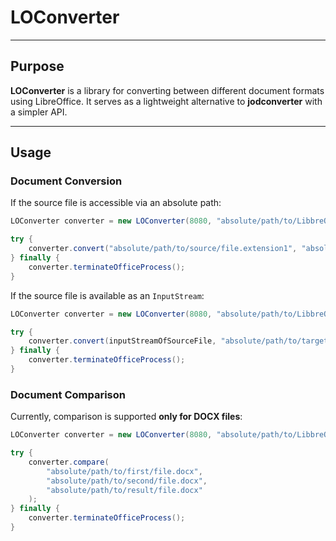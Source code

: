 # LOConverter
---

## Purpose
**LOConverter** is a library for converting between different document formats using LibreOffice.
It serves as a lightweight alternative to **jodconverter** with a simpler API.

---
## Usage

### Document Conversion
If the source file is accessible via an absolute path:

```java
LOConverter converter = new LOConverter(8080, "absolute/path/to/LibbreOffice/home");

try {
	converter.convert("absolute/path/to/source/file.extension1", "absolute/path/to/target/file.extension2");
} finally {
	converter.terminateOfficeProcess();
}
```

If the source file is available as an `InputStream`:

```java
LOConverter converter = new LOConverter(8080, "absolute/path/to/LibbreOffice/home");

try {
	converter.convert(inputStreamOfSourceFile, "absolute/path/to/target/file.extension");
} finally {
	converter.terminateOfficeProcess();
}
```

### Document Comparison
Currently, comparison is supported **only for DOCX files**:
```java
LOConverter converter = new LOConverter(8080, "absolute/path/to/LibbreOffice/home");

try {
	converter.compare(
		"absolute/path/to/first/file.docx",
		"absolute/path/to/second/file.docx",
		"absolute/path/to/result/file.docx"
	);
} finally {
	converter.terminateOfficeProcess();
}
```